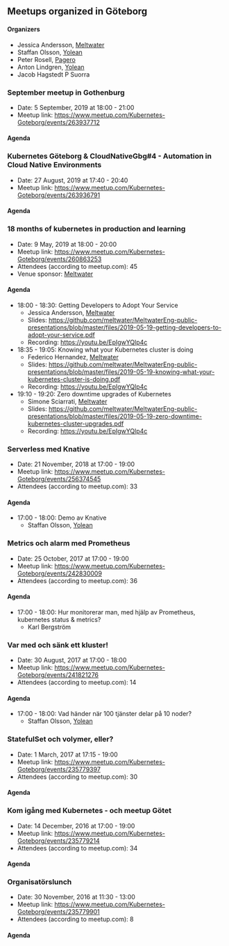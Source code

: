 ## Meetups organized in Göteborg

#### Organizers

 - Jessica Andersson, [Meltwater](https://underthehood.meltwater.com/)
 - Staffan Olsson, [Yolean](https://www.yolean.com/)
 - Peter Rosell, [Pagero](https://www.pagero.se)
 - Anton Lindgren, [Yolean](https://www.yolean.com/)
 - Jacob Hagstedt P Suorra

### September meetup in Gothenburg

 - Date: 5 September, 2019 at 18:00 - 21:00
 - Meetup link: https://www.meetup.com/Kubernetes-Goteborg/events/263937712


#### Agenda


### Kubernetes Göteborg & CloudNativeGbg#4 - Automation in Cloud Native Environments

 - Date: 27 August, 2019 at 17:40 - 20:40
 - Meetup link: https://www.meetup.com/Kubernetes-Goteborg/events/263936791


#### Agenda


### 18 months of kubernetes in production and learning

 - Date: 9 May, 2019 at 18:00 - 20:00
 - Meetup link: https://www.meetup.com/Kubernetes-Goteborg/events/260863253
 - Attendees (according to meetup.com): 45
 - Venue sponsor: [Meltwater](https://underthehood.meltwater.com/)

#### Agenda

 - 18:00 - 18:30: Getting Developers to Adopt Your Service 
   - Jessica Andersson, [Meltwater](https://underthehood.meltwater.com/)
   - Slides: https://github.com/meltwater/MeltwaterEng-public-presentations/blob/master/files/2019-05-19-getting-developers-to-adopt-your-service.pdf
   - Recording: https://youtu.be/EpIgwYQlp4c
 - 18:35 - 19:05: Knowing what your Kubernetes cluster is doing 
   - Federico Hernandez, [Meltwater](https://underthehood.meltwater.com/)
   - Slides: https://github.com/meltwater/MeltwaterEng-public-presentations/blob/master/files/2019-05-19-knowing-what-your-kubernetes-cluster-is-doing.pdf
   - Recording: https://youtu.be/EpIgwYQlp4c
 - 19:10 - 19:20: Zero downtime upgrades of Kubernetes 
   - Simone Sciarrati, [Meltwater](https://underthehood.meltwater.com/)
   - Slides: https://github.com/meltwater/MeltwaterEng-public-presentations/blob/master/files/2019-05-19-zero-downtime-kubernetes-cluster-upgrades.pdf
   - Recording: https://youtu.be/EpIgwYQlp4c

### Serverless med Knative

 - Date: 21 November, 2018 at 17:00 - 19:00
 - Meetup link: https://www.meetup.com/Kubernetes-Goteborg/events/256374545
 - Attendees (according to meetup.com): 33


#### Agenda

 - 17:00 - 18:00: Demo av Knative 
   - Staffan Olsson, [Yolean](https://www.yolean.com/)

### Metrics och alarm med Prometheus

 - Date: 25 October, 2017 at 17:00 - 19:00
 - Meetup link: https://www.meetup.com/Kubernetes-Goteborg/events/242830009
 - Attendees (according to meetup.com): 36


#### Agenda

 - 17:00 - 18:00: Hur monitorerar man, med hjälp av Prometheus, kubernetes status & metrics? 
   - Karl Bergström

### Var med och sänk ett kluster!

 - Date: 30 August, 2017 at 17:00 - 18:00
 - Meetup link: https://www.meetup.com/Kubernetes-Goteborg/events/241821276
 - Attendees (according to meetup.com): 14


#### Agenda

 - 17:00 - 18:00: Vad händer när 100 tjänster delar på 10 noder? 
   - Staffan Olsson, [Yolean](https://www.yolean.com/)

### StatefulSet och volymer, eller?

 - Date: 1 March, 2017 at 17:15 - 19:00
 - Meetup link: https://www.meetup.com/Kubernetes-Goteborg/events/235779397
 - Attendees (according to meetup.com): 30


#### Agenda


### Kom igång med Kubernetes - och meetup Götet

 - Date: 14 December, 2016 at 17:00 - 19:00
 - Meetup link: https://www.meetup.com/Kubernetes-Goteborg/events/235779214
 - Attendees (according to meetup.com): 34


#### Agenda


### Organisatörslunch

 - Date: 30 November, 2016 at 11:30 - 13:00
 - Meetup link: https://www.meetup.com/Kubernetes-Goteborg/events/235779901
 - Attendees (according to meetup.com): 8


#### Agenda

